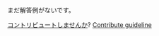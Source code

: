 
まだ解答例がないです。

[コントリビュートしませんか](https://github.com/BFEdev/BFE.dev-solutions/blob/main/typescript/implement-shift-t_ja.md)?  [Contribute guideline](https://github.com/BFEdev/BFE.dev-solutions#how-to-contribute)
